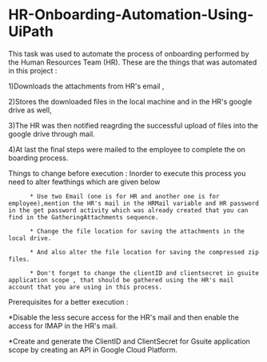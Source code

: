 # HR-Onboarding-Automation-Using-UiPath

This task was used to automate the process of onboarding performed by the Human Resources Team (HR).
These are the things that was automated in this project :

1)Downloads the attachments from HR's email , 

2)Stores the downloaded files in the local machine and in the HR's google drive as well,

3)The HR was then notified reagrding the successful upload of files into the google drive through mail.

4)At last the final steps were mailed to the employee to complete the on boarding process.

Things to change before execution :
      Inorder to execute this process you need to alter fewthings which are given below
      
          * Use two Email (one is for HR and another one is for employee),mention the HR's mail in the HRMail variable and HR password in the get password activity which was already created that you can find in the GatheringAttachments sequence.
          
          * Change the file location for saving the attachments in the local drive.
          
          * And also alter the file location for saving the compressed zip files.
          
          * Don't forget to change the clientID and clientsecret in gsuite application scope , that should be gathered using the HR's mail account that you are using in this process.
 
Prerequisites for a better execution :

   *Disable the less secure access for the HR's mail and then enable the access for IMAP in the HR's mail.
   
   *Create and generate the ClientID and ClientSecret for Gsuite application scope by creating an API in Google Cloud Platform.
   
